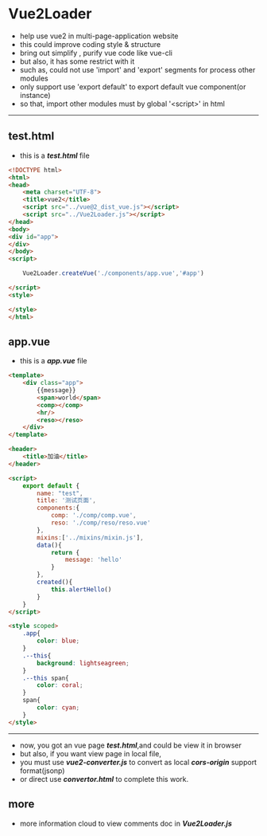 # Vue2Loader

- help use vue2 in multi-page-application website
- this could improve coding style & structure
- bring out simplify , purify vue code like vue-cli
- but also, it has some restrict with it
- such as, could not use 'import' and 'export' segments for process other modules
- only support use 'export default' to  export default vue component(or instance)
- so that, import other modules must by global '&lt;script&gt;' in html

---

## test.html

- this is a ***test.html*** file

```html
<!DOCTYPE html>
<html>
<head>
    <meta charset="UTF-8">
    <title>vue2</title>
    <script src="../vue@2_dist_vue.js"></script>
    <script src="../Vue2Loader.js"></script>
</head>
<body>
<div id="app">
</div>
</body>
<script>

    Vue2Loader.createVue('./components/app.vue','#app')

</script>
<style>

</style>
</html>
```

## app.vue

- this is a ***app.vue*** file

```html
<template>
    <div class="app">
        {{message}}
        <span>world</span>
        <comp></comp>
        <hr/>
        <reso></reso>
    </div>
</template>

<header>
    <title>加油</title>
</header>

<script>
    export default {
        name: "test",
        title: '测试页面',
        components:{
            comp: './comp/comp.vue',
            reso: './comp/reso/reso.vue'
        },
        mixins:['../mixins/mixin.js'],
        data(){
            return {
                message: 'hello'
            }
        },
        created(){
            this.alertHello()
        }
    }
</script>

<style scoped>
    .app{
        color: blue;
    }
    .--this{
        background: lightseagreen;
    }
    .--this span{
        color: coral;
    }
    span{
        color: cyan;
    }
</style>
```

---

- now, you got an vue page ***test.html***,and could be view it in browser
- but also, if you want view page in local file, 
- you must use ***vue2-converter.js*** to convert as local ***cors-origin*** support format(jsonp)
- or direct use ***convertor.html*** to complete this work.

## more

- more information cloud to view comments doc in ***Vue2Loader.js***